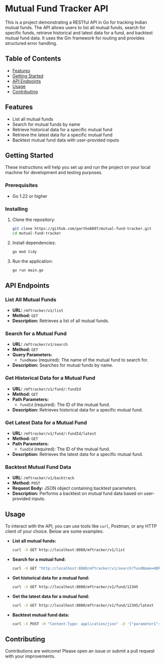# Mutual Fund Tracker API

This is a project demonstrating a RESTful API in Go for tracking Indian mutual funds. The API allows users to list all mutual funds, search for specific funds, retrieve historical and latest data for a fund, and backtest mutual fund data. It uses the Gin framework for routing and provides structured error handling.

## Table of Contents

- [Features](#features)
- [Getting Started](#getting-started)
- [API Endpoints](#api-endpoints)
- [Usage](#usage)
- [Contributing](#contributing)

## Features

- List all mutual funds
- Search for mutual funds by name
- Retrieve historical data for a specific mutual fund
- Retrieve the latest data for a specific mutual fund
- Backtest mutual fund data with user-provided inputs

## Getting Started

These instructions will help you set up and run the project on your local machine for development and testing purposes.

### Prerequisites

- Go 1.22 or higher

### Installing

1. Clone the repository:

    ```sh
    git clone https://github.com/partho8897/mutual-fund-tracker.git
    cd mutual-fund-tracker
    ```

2. Install dependencies:

    ```sh
    go mod tidy
    ```

3. Run the application:

    ```sh
    go run main.go
    ```

## API Endpoints

### List All Mutual Funds

- **URL:** `/mftracker/v1/list`
- **Method:** `GET`
- **Description:** Retrieves a list of all mutual funds.

### Search for a Mutual Fund

- **URL:** `/mftracker/v1/search`
- **Method:** `GET`
- **Query Parameters:**
    - `fundName` (required): The name of the mutual fund to search for.
- **Description:** Searches for mutual funds by name.

### Get Historical Data for a Mutual Fund

- **URL:** `/mftracker/v1/fund/:fundId`
- **Method:** `GET`
- **Path Parameters:**
    - `fundId` (required): The ID of the mutual fund.
- **Description:** Retrieves historical data for a specific mutual fund.

### Get Latest Data for a Mutual Fund

- **URL:** `/mftracker/v1/fund/:fundId/latest`
- **Method:** `GET`
- **Path Parameters:**
    - `fundId` (required): The ID of the mutual fund.
- **Description:** Retrieves the latest data for a specific mutual fund.

### Backtest Mutual Fund Data

- **URL:** `/mftracker/v1/backtrack`
- **Method:** `POST`
- **Request Body:** JSON object containing backtest parameters.
- **Description:** Performs a backtest on mutual fund data based on user-provided inputs.

## Usage

To interact with the API, you can use tools like `curl`, Postman, or any HTTP client of your choice. Below are some examples:

- **List all mutual funds:**
    ```sh
    curl -X GET http://localhost:8080/mftracker/v1/list
    ```

- **Search for a mutual fund:**
    ```sh
    curl -X GET "http://localhost:8080/mftracker/v1/search?fundName=HDFC"
    ```

- **Get historical data for a mutual fund:**
    ```sh
    curl -X GET http://localhost:8080/mftracker/v1/fund/12345
    ```

- **Get the latest data for a mutual fund:**
    ```sh
    curl -X GET http://localhost:8080/mftracker/v1/fund/12345/latest
    ```

- **Backtest mutual fund data:**
    ```sh
    curl -X POST -H "Content-Type: application/json" -d '{"parameter1": "value1", "parameter2": "value2"}' http://localhost:8080/mftracker/v1/backtrack
    ```

## Contributing

Contributions are welcome! Please open an issue or submit a pull request with your improvements.